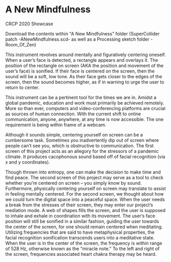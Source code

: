 # A New Mindfulness
CRCP 2020 Showcase

Download the contents within "A New Mindfulness" folder (SuperCollider patch -ANewMindfulness.scd- as well as a Processing sketch folder -Room_Of_Zen) 

This instrument revolves around mentally and figuratively centering oneself. When a user’s face is detected, a rectangle appears and overlays it. The position of the rectangle on screen (AKA the position and movement of the user’s face) is sonified. If their face is centered on the screen, then the sound will be a soft, low tone. As their face gets closer to the edges of the screen, then the sound becomes higher, as if in warning to urge the user to return to center. 

This instrument can be a pertinent tool for the times we are in. Amidst a global pandemic, education and work must primarily be achieved remotely. More so than ever, computers and video-conferencing platforms are crucial as sources of human connection. With the current shift to online communication, anyone, anywhere, at any time is now accessible. The one requirement is being within frame of a webcam. 

Although it sounds simple, centering yourself on screen can be a cumbersome task. Sometimes you inadvertently dip out of screen where people can’t see you, which is obstructive to communication. The first screen of this project acts as an allegory for the stressors of a pandemic climate. It produces cacophonous sound based off of facial recognition (via x and y coordinates). 

Though thrown into entropy, one can make the decision to make time and find peace. The second screen of this project may serve as a tool to check whether you’re centered on screen – you simply know by sound. Furthermore, physically centering yourself on screen may translate to assist in feeling mentally centered. For the second screen, we thought about how we could turn the digital space into a peaceful space. When the user needs a break from the stresses of their screen, they may enter our project’s mediation mode. A web of shapes fills the screen, and the user is supposed to inhale and exhale in coordination with its movement. The user’s face position will still be sonified in a similar fashion, guiding the user towards the center of the screen, for one should remain centered when meditating. Utilizing frequencies that are said to have metaphysical properties, the facial recognition sonification transcends users into a meditative state. When the user is in the center of the screen, the frequency is within range of 528 Hz, otherwise known as the “miracle note.” To the left and right of the screen, frequencies associated heart chakra therapy may be heard. 


